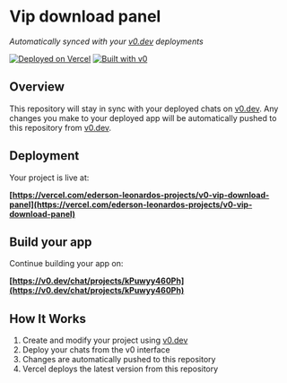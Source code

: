 # Vip download panel

*Automatically synced with your [v0.dev](https://v0.dev) deployments*

[![Deployed on Vercel](https://img.shields.io/badge/Deployed%20on-Vercel-black?style=for-the-badge&logo=vercel)](https://vercel.com/ederson-leonardos-projects/v0-vip-download-panel)
[![Built with v0](https://img.shields.io/badge/Built%20with-v0.dev-black?style=for-the-badge)](https://v0.dev/chat/projects/kPuwyy460Ph)

## Overview

This repository will stay in sync with your deployed chats on [v0.dev](https://v0.dev).
Any changes you make to your deployed app will be automatically pushed to this repository from [v0.dev](https://v0.dev).

## Deployment

Your project is live at:

**[https://vercel.com/ederson-leonardos-projects/v0-vip-download-panel](https://vercel.com/ederson-leonardos-projects/v0-vip-download-panel)**

## Build your app

Continue building your app on:

**[https://v0.dev/chat/projects/kPuwyy460Ph](https://v0.dev/chat/projects/kPuwyy460Ph)**

## How It Works

1. Create and modify your project using [v0.dev](https://v0.dev)
2. Deploy your chats from the v0 interface
3. Changes are automatically pushed to this repository
4. Vercel deploys the latest version from this repository
